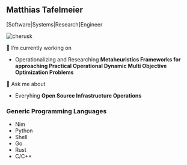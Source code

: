 ## Matthias Tafelmeier

[Software|Systems|Research]Engineer

<p align="left"> <img src="https://komarev.com/ghpvc/?username=cherusk&label=Profile%20views&color=0e75b6&style=flat" alt="cherusk" /> </p>

🔭 I’m currently working on 
 - Operationalizing and Researching **Metaheuristics Frameworks for approaching Practical Operational Dynamic Multi Objective Optimization Problems**

💬 Ask me about 
 - Everyhing **Open Source Infrastructure Operations**

### Generic Programming Languages

* Nim
* Python
* Shell
* Go
* Rust
* C/C++
